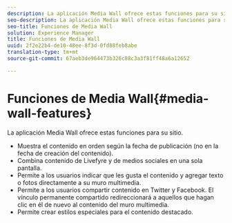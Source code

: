 ```yaml
---
description: La aplicación Media Wall ofrece estas funciones para su sitio.
seo-description: La aplicación Media Wall ofrece estas funciones para su sitio.
seo-title: Funciones de Media Wall
solution: Experience Manager
title: Funciones de Media Wall
uuid: 2f2e22b4-de10-48ee-8f3d-0fd88feb8abe
translation-type: tm+mt
source-git-commit: 67aeb3de964473b326c88c3a3f81ff48a6a12652

---
```



# Funciones de Media Wall{#media-wall-features}

La aplicación Media Wall ofrece estas funciones para su sitio.



* Muestra el contenido en orden según la fecha de publicación (no en la fecha de creación del contenido).
* Combina contenido de Livefyre y de medios sociales en una sola pantalla.
* Permite a los usuarios indicar que les gusta el contenido y agregar texto o fotos directamente a su muro multimedia.
* Permite a los usuarios compartir contenido en Twitter y Facebook. El vínculo permanente compartido redireccionará a aquellos que hagan clic en él de nuevo al contenido del muro multimedia.
* Permite crear estilos especiales para el contenido destacado.

